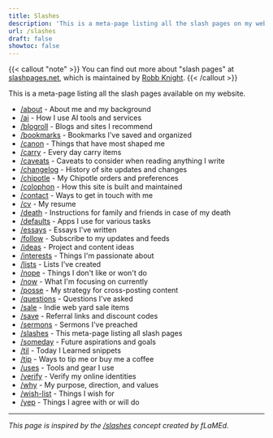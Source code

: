 ```yaml
---
title: Slashes
description: 'This is a meta-page listing all the slash pages on my website.'
url: /slashes
draft: false
showtoc: false
---
```

{{< callout "note" >}}
You can find out more about "slash pages" at [slashpages.net](https://slashpages.net/), which is maintained by [Robb Knight](https://rknight.me/).
{{< /callout >}}

This is a meta-page listing all the slash pages available on my website.

- [/about](/about) - About me and my background
- [/ai](/ai) - How I use AI tools and services
- [/blogroll](/blogroll) - Blogs and sites I recommend
- [/bookmarks](/bookmarks) - Bookmarks I've saved and organized
- [/canon](/canon) - Things that have most shaped me
- [/carry](/carry) - Every day carry items
- [/caveats](/caveats) - Caveats to consider when reading anything I write
- [/changelog](/changelog) - History of site updates and changes
- [/chipotle](/chipotle) - My Chipotle orders and preferences
- [/colophon](/colophon) - How this site is built and maintained
- [/contact](/contact) - Ways to get in touch with me
- [/cv](/cv) - My resume
- [/death](/death) - Instructions for family and friends in case of my death
- [/defaults](/defaults) - Apps I use for various tasks
- [/essays](/essays) - Essays I've written
- [/follow](/follow) - Subscribe to my updates and feeds
- [/ideas](/ideas) - Project and content ideas
- [/interests](/interests) - Things I'm passionate about
- [/lists](/lists) - Lists I've created
- [/nope](/nope) - Things I don't like or won't do
- [/now](/now) - What I'm focusing on currently
- [/posse](/posse) - My strategy for cross-posting content
- [/questions](/questions) - Questions I've asked
- [/sale](/sale) - Indie web yard sale items
- [/save](/save) - Referral links and discount codes
- [/sermons](/sermons) - Sermons I've preached
- [/slashes](/slashes) - This meta-page listing all slash pages
- [/someday](/someday) - Future aspirations and goals
- [/til](/til) - Today I Learned snippets
- [/tip](/tip) - Ways to tip me or buy me a coffee
- [/uses](/uses) - Tools and gear I use
- [/verify](/verify) - Verify my online identities
- [/why](/why) - My purpose, direction, and values
- [/wish-list](/wish-list) - Things I wish for
- [/yep](/yep) - Things I agree with or will do

---

*This page is inspired by the [/slashes](https://flamedfury.com/slashes/) concept created by fLaMEd.*

